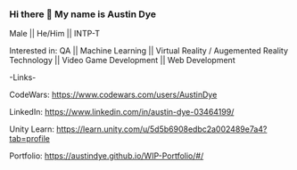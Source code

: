 ### Hi there 👋 My name is Austin Dye
Male || He/Him || INTP-T

Interested in: QA || Machine Learning || Virtual Reality / Augemented Reality Technology || Video Game Development || Web Development

-Links-

CodeWars: https://www.codewars.com/users/AustinDye

LinkedIn: https://www.linkedin.com/in/austin-dye-03464199/

Unity Learn: https://learn.unity.com/u/5d5b6908edbc2a002489e7a4?tab=profile

Portfolio: https://austindye.github.io/WIP-Portfolio/#/
